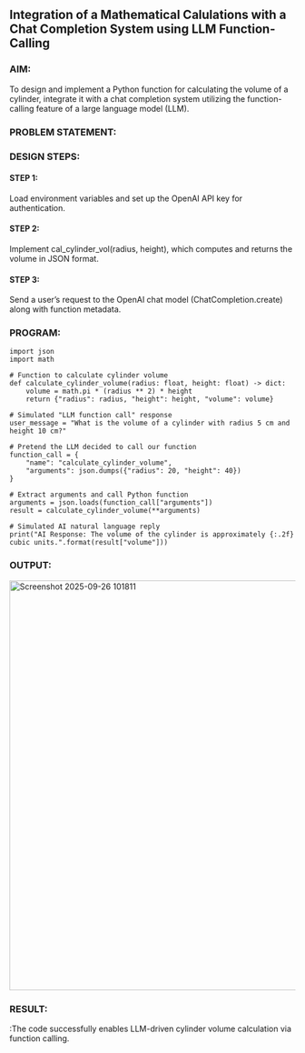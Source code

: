## Integration of a Mathematical Calulations with a Chat Completion System using LLM Function-Calling

### AIM:
To design and implement a Python function for calculating the volume of a cylinder, integrate it with a chat completion system utilizing the function-calling feature of a large language model (LLM).

### PROBLEM STATEMENT:

### DESIGN STEPS:

#### STEP 1:
Load environment variables and set up the OpenAI API key for authentication.
#### STEP 2:
 Implement cal_cylinder_vol(radius, height), which computes and returns the volume in JSON format.
#### STEP 3:
 Send a user’s request to the OpenAI chat model (ChatCompletion.create) along with function metadata.
### PROGRAM:
```
import json
import math

# Function to calculate cylinder volume
def calculate_cylinder_volume(radius: float, height: float) -> dict:
    volume = math.pi * (radius ** 2) * height
    return {"radius": radius, "height": height, "volume": volume}

# Simulated "LLM function call" response
user_message = "What is the volume of a cylinder with radius 5 cm and height 10 cm?"

# Pretend the LLM decided to call our function
function_call = {
    "name": "calculate_cylinder_volume",
    "arguments": json.dumps({"radius": 20, "height": 40})
}

# Extract arguments and call Python function
arguments = json.loads(function_call["arguments"])
result = calculate_cylinder_volume(**arguments)

# Simulated AI natural language reply
print("AI Response: The volume of the cylinder is approximately {:.2f} cubic units.".format(result["volume"]))
```
### OUTPUT:

<img width="1343" height="721" alt="Screenshot 2025-09-26 101811" src="https://github.com/user-attachments/assets/f7c21ef2-9a1c-45d1-a9f9-6641017a8ccb" />


### RESULT:
:The code successfully enables LLM-driven cylinder volume calculation via function calling.
